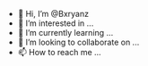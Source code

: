 - 👋 Hi, I’m @Bxryanz
- 👀 I’m interested in ...
- 🌱 I’m currently learning ...
- 💞️ I’m looking to collaborate on ...
- 📫 How to reach me ...

<!---
Bxryanz/Bxryanz is a ✨ special ✨ repository because its `README.md` (this file) appears on your GitHub profile.
You can click the Preview link to take a look at your changes.
--->
